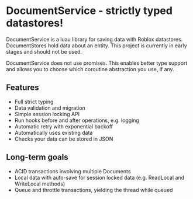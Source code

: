 # DocumentService - strictly typed datastores!

DocumentService is a luau library for saving data with Roblox datastores. DocumentStores hold data about an entity.
This project is currently in early stages and should not be used.

DocumentService does not use promises. This enables better type support and allows you to choose which coroutine abstraction you use, if any.

## Features
- Full strict typing
- Data validation and migration
- Simple session locking API
- Run hooks before and after operations, e.g. logging
- Automatic retry with exponential backoff
- Automatically uses existing data
- Checks your data can be stored in JSON

## Long-term goals
- ACID transactions involving multiple Documents
- Local data with auto-save for session locked data (e.g. ReadLocal and WriteLocal methods)
- Queue and throttle transactions, yielding the thread while queued
